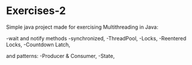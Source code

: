 # Exercises-2


Simple java project  made for exercising Multithreading in Java:

-wait and notify methods
-synchronized,
-ThreadPool,
-Locks,
-Reentered Locks,
-Countdown Latch,

and patterns: 
-Producer & Consumer,
-State,

